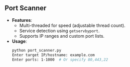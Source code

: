 ## Port Scanner
- **Features**:
  - Multi-threaded for speed (adjustable thread count).
  - Service detection using `getservbyport`.
  - Supports IP ranges and custom port lists.
- **Usage**:
  ```bash
  python port_scanner.py
  Enter target IP/hostname: example.com
  Enter ports: 1-1000  # Or specify 80,443,22